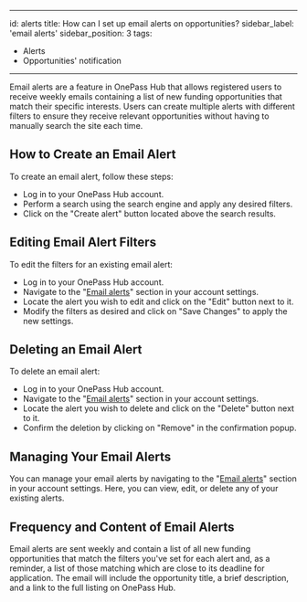 ---
id: alerts
title: How can I set up email alerts on opportunities?
sidebar_label: 'email alerts'
sidebar_position: 3
tags:
  - Alerts
  - Opportunities' notification
 ---
 
 
Email alerts are a feature in OnePass Hub that allows registered users to receive weekly emails containing a list of new funding opportunities that match their specific interests. Users can create multiple alerts with different filters to ensure they receive relevant opportunities without having to manually search the site each time.

## How to Create an Email Alert

To create an email alert, follow these steps:

- Log in to your OnePass Hub account.
- Perform a search using the search engine and apply any desired filters.
- Click on the "Create alert" button located above the search results.

## Editing Email Alert Filters

To edit the filters for an existing email alert:

- Log in to your OnePass Hub account.
- Navigate to the "[Email alerts](https://getonepass.eu/account/alerts)" section in your account settings.
- Locate the alert you wish to edit and click on the "Edit" button next to it.
- Modify the filters as desired and click on "Save Changes" to apply the new settings.

## Deleting an Email Alert

To delete an email alert:

- Log in to your OnePass Hub account.
- Navigate to the "[Email alerts](https://getonepass.eu/account/alerts)" section in your account settings.
- Locate the alert you wish to delete and click on the "Delete" button next to it.
- Confirm the deletion by clicking on "Remove" in the confirmation popup.

## Managing Your Email Alerts

You can manage your email alerts by navigating to the "[Email alerts](https://getonepass.eu/account/alerts)" section in your account settings. Here, you can view, edit, or delete any of your existing alerts.

## Frequency and Content of Email Alerts

Email alerts are sent weekly and contain a list of all new funding opportunities that match the filters you've set for each alert and, as a reminder, a list of those matching which are close to its deadline for application. The email will include the opportunity title, a brief description, and a link to the full listing on OnePass Hub.
